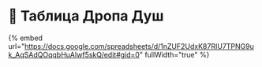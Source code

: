 # 💫 Таблица Дропа Душ



{% embed url="https://docs.google.com/spreadsheets/d/1nZUF2UdxK87RIU7TPNG9uk_AqSAdQOqqbHuAIwf5skQ/edit#gid=0" fullWidth="true" %}
